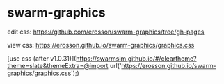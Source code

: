 # swarm-graphics
edit css: https://github.com/erosson/swarm-graphics/tree/gh-pages

view css: https://erosson.github.io/swarm-graphics/graphics.css

[use css (after v1.0.31)](https://swarmsim.github.io/#/cleartheme?theme=slate&themeExtra=@import url('https://erosson.github.io/swarm-graphics/graphics.css');)
